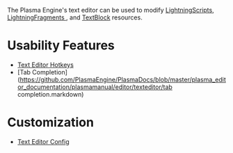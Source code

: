 The Plasma Engine's text editor can be used to modify [LightningScripts](https://github.com/PlasmaEngine/PlasmaDocs/blob/master/plasma_editor_documentation/plasmamanual/lightning_in_plasma.markdown), [ LightningFragments ](https://github.com/PlasmaEngine/PlasmaDocs/blob/master/plasma_editor_documentation/plasmamanual/graphics/materials/shaders.markdown), and [TextBlock](https://github.com/PlasmaEngine/PlasmaDocs/blob/master/plasma_editor_documentation/plasmamanual/architecture/resources/textblock.markdown) resources.

 # Usability Features

- [Text Editor Hotkeys](https://github.com/PlasmaEngine/PlasmaDocs/blob/master/plasma_editor_documentation/plasmamanual/editor/texteditor/texteditorhotkeys.markdown)
- [Tab Completion](https://github.com/PlasmaEngine/PlasmaDocs/blob/master/plasma_editor_documentation/plasmamanual/editor/texteditor/tab completion.markdown)

 # Customization

- [Text Editor Config](https://github.com/PlasmaEngine/PlasmaDocs/blob/master/plasma_editor_documentation/plasmamanual/editor/texteditor/texteditorconfig.markdown)
 

 